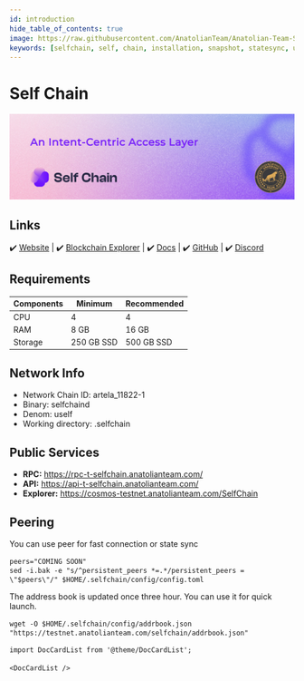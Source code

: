 ```yaml
---
id: introduction
hide_table_of_contents: true
image: https://raw.githubusercontent.com/AnatolianTeam/Anatolian-Team-Services/main/docs/Testnet/Cosmos-Ecosystem/artela/img/SelfChain-Service-Cover.jpg
keywords: [selfchain, self, chain, installation, snapshot, statesync, update]
---
```

# Self Chain 

![SelfChain](./img/SelfChain-Service.jpg)

## Links
 ✔️ [Website](https://artela.network/) |
 ✔️ [Blockchain Explorer](https://cosmos-testnet.anatolianteam.com/SelfChain) |
 ✔️ [Docs](https://docs.artela.network/main) |
 ✔️ [GitHub](https://github.com/artela-network) |
 ✔️ [Discord](https://discord.gg/artela)

## Requirements

| Components | Minimum | **Recommended** |
| ------------ | ------------ | ------------ |
| CPU |	4 | 4 |
| RAM	| 8 GB | 16 GB |
| Storage	| 250 GB SSD | 500 GB SSD |

## Network Info 
* Network Chain ID: artela_11822-1
* Binary: selfchaind
* Denom: uself
* Working directory: .selfchain

## Public Services
* **RPC:** https://rpc-t-selfchain.anatolianteam.com/ 
* **API:** https://api-t-selfchain.anatolianteam.com/
* **Explorer:** https://cosmos-testnet.anatolianteam.com/SelfChain

## Peering
You can use peer for fast connection or state sync 
```shell
peers="COMING SOON"
sed -i.bak -e "s/^persistent_peers *=.*/persistent_peers = \"$peers\"/" $HOME/.selfchain/config/config.toml
```
The address book is updated once three hour. You can use it for quick launch.
```shell
wget -O $HOME/.selfchain/config/addrbook.json "https://testnet.anatolianteam.com/selfchain/addrbook.json"
```

```mdx-code-block
import DocCardList from '@theme/DocCardList';

<DocCardList />
```
